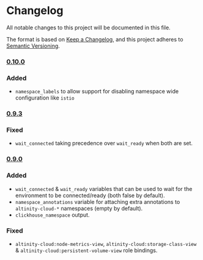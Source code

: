 # Changelog
All notable changes to this project will be documented in this file.

The format is based on [Keep a Changelog](https://keepachangelog.com/en/1.0.0/),
and this project adheres to [Semantic Versioning](https://semver.org/spec/v2.0.0.html).

### [0.10.0](https://github.com/Altinity/terraform-altinitycloud-connect/compare/v0.9.3...v0.9.0)

### Added
- `namespace_labels` to allow support for disabling namespace wide configuration like `istio`

### [0.9.3](https://github.com/Altinity/terraform-altinitycloud-connect/compare/v0.9.3...v0.9.0)

### Fixed
- `wait_connected` taking precedence over `wait_ready` when both are set.

### [0.9.0](https://github.com/Altinity/terraform-altinitycloud-connect/compare/v0.9.0...v0.6.0)

### Added
- `wait_connected` & `wait_ready` variables that can be used to wait for the 
environment to be connected/ready (both false by default).
- `namespace_annotations` variable for attaching extra annotations to 
`altinity-cloud-*` namespaces (empty by default).
- `clickhouse_namespace` output.

### Fixed
- `altinity-cloud:node-metrics-view`, `altinity-cloud:storage-class-view` & 
`altinity-cloud:persistent-volume-view` role bindings.

